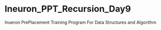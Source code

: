 # Ineuron_PPT_Recursion_Day9
Inueron PrePlacement Training Program For Data Structures and Algorithm
